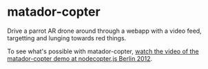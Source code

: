 # matador-copter

Drive a parrot AR drone around through a webapp with a video feed, targetting
and lunging towards red things.

To see what's possible with matador-copter, [watch the video of the matador-copter demo at nodecopter.js Berlin 2012](www.youtube.com/embed/ymlbNEL5TQQ "nodecopter torero").

